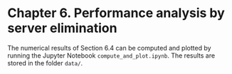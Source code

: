# Chapter 6. Performance analysis by server elimination

The numerical results of Section 6.4 can be computed and plotted by running the Jupyter Notebook ``compute_and_plot.ipynb``.
The results are stored in the folder ``data/``.
